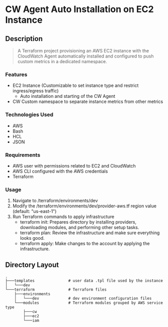 # CW Agent Auto Installation on EC2 Instance

## Description
> A Terraform project provisioning an AWS EC2 instance with the CloudWatch Agent automatically installed and configured to push custom metrics in a dedicated namespace.

### Features
- EC2 Instance (Customizable to set instance type and restrict ingress/egress traffic)
    - Auto installation and starting of the CW Agent
- CW Custom namespace to separate instance metrics from other metrics
### Technologies Used
- AWS
- Bash
- HCL
- JSON

### Requirements
- AWS user with permissions related to EC2 and CloudWatch
- AWS CLI configured with the AWS credentials
- Terraform
### Usage
1. Navigate to /terraform/environments/dev
2. Modify the /terraform/environments/dev/provider-aws.tf region value (default: "us-east-1")
3. Run Terraform commands to apply infrastructure
    - terraform init: Prepares directory by installing providers, downloading modules, and performing other setup tasks.
    - terraform plan: Review the infrastructure and make sure everything looks good.
    - terraform apply: Make changes to the account by applying the infrastructure.


## Directory Layout
    .
    ├───templates               # user data .tpl file used by the instance
    │   └───dev
    └───terraform               # Terraform files
        ├───environments            
        │   └───dev             # dev environment configuration files
        └───modules             # Terraform modules grouped by AWS service type
            ├───cw
            ├───ec2
            └───iam